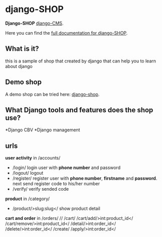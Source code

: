 # django-SHOP

**Django-SHOP** 
[django-CMS](https://www.django-cms.org/).

Here you can find the [full documentation for django-SHOP](https://shop.matinahmadi.ir/documentation).

## What is it?
this is a sample of shop that created by django that can help you to learn about django

## Demo shop
A demo shop can be tried here: [django-shop](https://shop.matinahmadi.ir/demo).

## What Django tools and features does the shop use?
*Django CBV
*Django management


## urls

**user activity** in /accounts/
* /login/ login user with **phone number** and password
* /logout/ logout
* /register/ register user with **phone number**, **firstname** and **password**. next send register code to his/her number
* /verify/ verify sended code

**product** in /category/
* /product/&gt;slug:slug&lt;/ show product detail

**cart and order** in /orders/
//
/cart/
/cart/add/&gt;int:product_id&lt;/
/cart/remove/&gt;int:product_id&lt;/
/detail/&gt;int:order_id&lt;/
/delete/&gt;int:order_id&lt;/
/create/
/apply/&gt;int:order_id&lt;/
